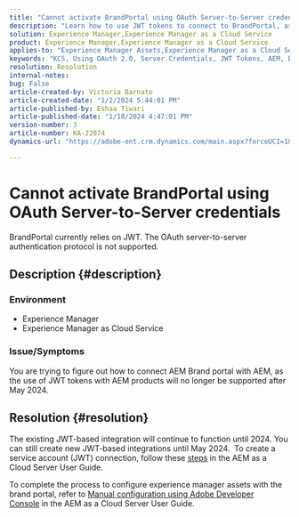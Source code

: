 ```yaml
---
title: "Cannot activate BrandPortal using OAuth Server-to-Server credentials"
description: "Learn how to use JWT tokens to connect to BrandPortal, as OAuth Server-to-Server is not supported."
solution: Experience Manager,Experience Manager as a Cloud Service
product: Experience Manager,Experience Manager as a Cloud Service
applies-to: "Experience Manager Assets,Experience Manager as a Cloud Service,Experience Manager"
keywords: "KCS, Using OAuth 2.0, Server Credentials, JWT Tokens, AEM, Brand Portal, Server-to-Server"
resolution: Resolution
internal-notes: 
bug: False
article-created-by: Victoria Barnato
article-created-date: "1/2/2024 5:44:01 PM"
article-published-by: Eshaa Tiwari
article-published-date: "1/18/2024 4:47:01 PM"
version-number: 3
article-number: KA-22074
dynamics-url: "https://adobe-ent.crm.dynamics.com/main.aspx?forceUCI=1&pagetype=entityrecord&etn=knowledgearticle&id=80a2c382-96a9-ee11-be37-6045bd006268"

---
```

# Cannot activate BrandPortal using OAuth Server-to-Server credentials


BrandPortal currently relies on JWT. The OAuth server-to-server authentication protocol is not supported.

## Description {#description}


### <b>Environment </b>

- Experience Manager
- Experience Manager as Cloud Service


### <b>Issue/Symptoms</b>

You are trying to figure out how to connect AEM Brand portal with AEM, as the use of JWT tokens with AEM products will no longer be supported after May 2024.




## Resolution {#resolution}




The existing JWT-based integration will continue to function until 2024. You can still create new JWT-based integrations until May 2024.  To create a service account (JWT) connection, follow these [steps](https://experienceleague.adobe.com/docs/experience-manager-cloud-service/content/assets/brand-portal/configure-aem-assets-with-brand-portal.html?lang=en#createnewintegration) in the AEM as a Cloud Server User Guide.



To complete the process to configure experience manager assets with the brand portal, refer to [Manual configuration using Adobe Developer Console](https://experienceleague.adobe.com/docs/experience-manager-cloud-service/content/assets/brand-portal/configure-aem-assets-with-brand-portal.html?lang=en#manual-configuration) in the AEM as a Cloud Server User Guide.
